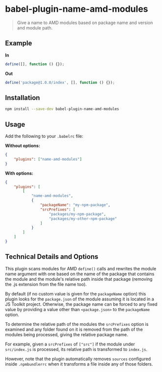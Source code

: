 # babel-plugin-name-amd-modules

> Give a name to AMD modules based on package name and version and module path.

## Example

**In**

```javascript
define([], function () {});
```

**Out**

```javascript
define('package@1.0.0/index', [], function () {});
```

## Installation

```sh
npm install --save-dev babel-plugin-name-amd-modules
```

## Usage

Add the following to your `.babelrc` file:

**Without options:**

```json
{
	"plugins": ["name-amd-modules"]
}
```

**With options:**

```json
{
	"plugins": [
		[
			"name-amd-modules",
			{
				"packageName": "my-npm-package",
				"srcPrefixes": [
					"packages/my-npm-package",
					"packages/my-other-npm-package"
				]
			}
		]
	]
}
```

## Technical Details and Options

This plugin scans modules for AMD `define()` calls and rewrites the module name argument with one based on the name of the package that contains the module and the module's relative path inside that package (removing the .js extension from the file name too).

By default (if no custom value is given for the `packageName` option) this plugin looks for the `package.json` of the module assuming it is located in a JS Toolkit project. Otherwise, the package name can be forced to any fixed value by providing a value other than `<package.json>` to the `packageName` option.

To determine the relative path of the modules the `srcPrefixes` option is examined and any folder found on it is removed from the path of the modules being processed, giving the relative package name.

For example, given a `srcPrefixes` of `["src"]` if the module under `src/index.js` is processed, its relative path is transformed to `index.js`.

However, note that the plugin automatically removes `sources` configured inside `.npmbundlerrc` when it transforms a file inside any of those folders.
